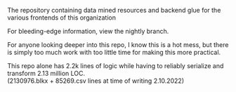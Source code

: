 The repository containing data mined resources and backend glue for the various frontends of this organization

For bleeding-edge information, view the nightly branch.

For anyone looking deeper into this repo, I know this is a hot mess,
but there is simply too much work with too little time for making this more practical.

This repo alone has 2.2k lines of logic while having to reliably serialize and transform 2.13 million LOC.  
(2130976.blkx + 85269.csv lines at time of writing 2.10.2022)
